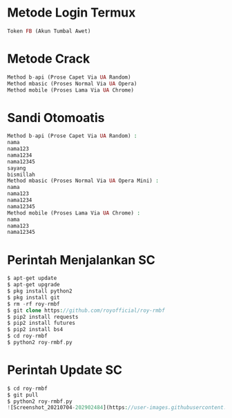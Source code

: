# Metode Login Termux
````php
Token FB (Akun Tumbal Awet)
````
# Metode Crack
````php
Method b-api (Prose Capet Via UA Random)
Method mbasic (Proses Normal Via UA Opera)
Method mobile (Proses Lama Via UA Chrome)
````
# Sandi Otomoatis
````php
Method b-api (Prose Capet Via UA Random) :
nama
nama123
nama1234
nama12345
sayang
bismillah
Method mbasic (Proses Normal Via UA Opera Mini) :
nama
nama123
nama1234
nama12345
Method mobile (Proses Lama Via UA Chrome) :
nama
nama123
nama12345
````
# Perintah Menjalankan SC
````php
$ apt-get update
$ apt-get upgrade
$ pkg install python2
$ pkg install git
$ rm -rf roy-rmbf
$ git clone https://github.com/royofficial/roy-rmbf
$ pip2 install requests
$ pip2 install futures
$ pip2 install bs4
$ cd roy-rmbf
$ python2 roy-rmbf.py
````
# Perintah Update SC
````php
$ cd roy-rmbf
$ git pull
$ python2 roy-rmbf.py
![Screenshot_20210704-202902484](https://user-images.githubusercontent.com/85897883/124652045-d9dd1380-dec5-11eb-8ec7-1fd5f9dc0001.jpg)

````
